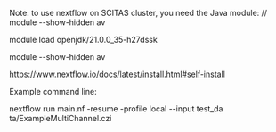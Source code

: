 Note: to use nextflow on SCITAS cluster, you need the Java module:
// module --show-hidden av 

module load openjdk/21.0.0_35-h27dssk 

module --show-hidden av 

https://www.nextflow.io/docs/latest/install.html#self-install

Example command line:

nextflow run main.nf -resume -profile local --input test_da
ta/ExampleMultiChannel.czi